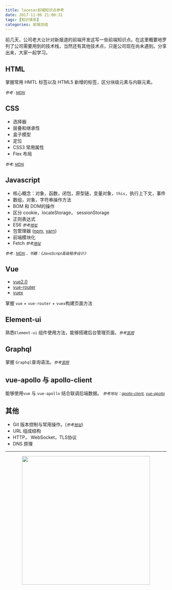 ```yaml
---
title: lacesar前端知识点参考
date: 2017-11-06 21:00:31
tags: [知识体系]
categories: 前端总结
---
```

前几天，公司老大让针对新报道的前端开发这写一些前端知识点。在这里概要地罗列了公司需要用到的技术栈，当然还有其他技术点，只是公司现在尚未遇到。分享出来，大家一起学习。

<!-- more -->



## HTML

掌握常用 HMTL 标签以及 HTML5 新增的标签，区分块级元素与内联元素。

*<small>参考 : [MDN](https://developer.mozilla.org/zh-CN/docs/Web/HTML)</small>*

## CSS

- 选择器
- 层叠和继承性
- 盒子模型
- 定位
- CSS3 常用属性
- Flex 布局

*<small>参考: [MDN](https://developer.mozilla.org/zh-CN/docs/Web/CSS)</small>*

## Javascript

- 核心概念：对象，函数，闭包，原型链，变量对象，`this`，执行上下文，事件
- 数组，对象，字符串操作方法
- BOM 和 DOM的操作
- 区分 cookie，localeStorage， sessionStorage
- 正则表达式
- ES6  *<small>参考[地址](https://github.com/lukehoban/es6features#readme)</small>*
- 包管理器 ([npm](https://docs.npmjs.com/), [yarn](https://yarnpkg.com/zh-Hans/))
- 前端模块化
- Fetch *<small>参考[地址](https://developer.mozilla.org/zh-CN/docs/Web/API/Fetch_API)</small>*

*<small>参考 : [MDN](https://developer.mozilla.org/zh-CN/docs/Web/JavaScript)
，书籍：《JavaScript高级程序设计》</small>*

## Vue

- [vue2.0](https://cn.vuejs.org/v2/guide/)
- [vue-router](https://router.vuejs.org/zh-cn/)
- [vuex](https://vuex.vuejs.org/zh-cn/)

掌握 `vue` + `vue-router` + `vuex`构建页面方法

## Element-ui

熟悉`Element-ui` 组件使用方法，能够搭建后台管理页面。*<small>参考[官网](http://element.eleme.io/#/zh-CN)</small>*

## Graphql

掌握 `Graphql`查询语法。*<small>参考[官网](http://graphql.org/learn/queries/)</small>*

## vue-apollo 与 apollo-client

能够使用`vue` 与 `vue-apollo` 结合联调后端数据。
 *<small>参考地址：[apollo-client](https://github.com/apollographql/apollo-client), [vue-apollo](https://github.com/Akryum/vue-apollo)</small>*

## 其他

- Git 版本控制与常用操作。(*<small>参考[地址](https://git-scm.com/book/zh/v2)</small>*)
- URL 组成结构
- HTTP， WebSocket，TLS协议
- DNS 原理




---------------

<center><img src="http://ohwhjizw4.bkt.clouddn.com/dribbble_1.gif" width="400" ></center>


